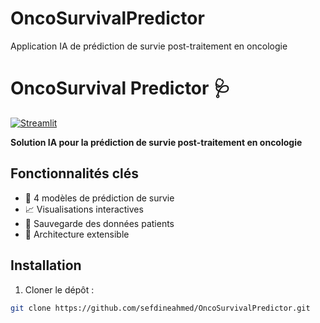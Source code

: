 # OncoSurvivalPredictor
Application IA de prédiction de survie post-traitement en oncologie
# OncoSurvival Predictor 🩺

[![Streamlit](https://static.streamlit.io/badges/streamlit_badge_black_white.svg)](https://votre-lien-streamlit.cloud)

**Solution IA pour la prédiction de survie post-traitement en oncologie**

## Fonctionnalités clés
- 🧠 4 modèles de prédiction de survie
- 📈 Visualisations interactives
- 💾 Sauvegarde des données patients
- 🔄 Architecture extensible

## Installation

1. Cloner le dépôt :
```bash
git clone https://github.com/sefdineahmed/OncoSurvivalPredictor.git
